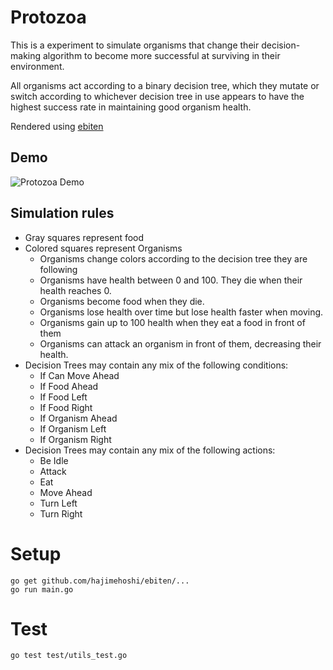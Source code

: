 # Protozoa
This is a experiment to simulate organisms that change their decision-making algorithm to become more successful at surviving in their environment. 

All organisms act according to a binary decision tree, which they mutate or switch according to whichever decision tree in use appears to have the highest success rate in maintaining good organism health.

Rendered using [ebiten](https://github.com/hajimehoshi/ebiten)

## Demo
![Protozoa Demo](https://s3-us-west-2.amazonaws.com/andrewsrandom/Github+Media/protozoa_2.gif)


## Simulation rules

- Gray squares represent food
- Colored squares represent Organisms
  - Organisms change colors according to the decision tree they are following
  - Organisms have health between 0 and 100. They die when their health reaches 0.
  - Organisms become food when they die.
  - Organisms lose health over time but lose health faster when moving.
  - Organisms gain up to 100 health when they eat a food in front of them
  - Organisms can attack an organism in front of them, decreasing their health.
- Decision Trees may contain any mix of the following conditions:
    - If Can Move Ahead
    - If Food Ahead
    - If Food Left
    - If Food Right
    - If Organism Ahead
    - If Organism Left
    - If Organism Right
- Decision Trees may contain any mix of the following actions:
    - Be Idle
    - Attack
    - Eat
    - Move Ahead
    - Turn Left
    - Turn Right

# Setup
```
go get github.com/hajimehoshi/ebiten/...
go run main.go
```

# Test
```
go test test/utils_test.go
```
